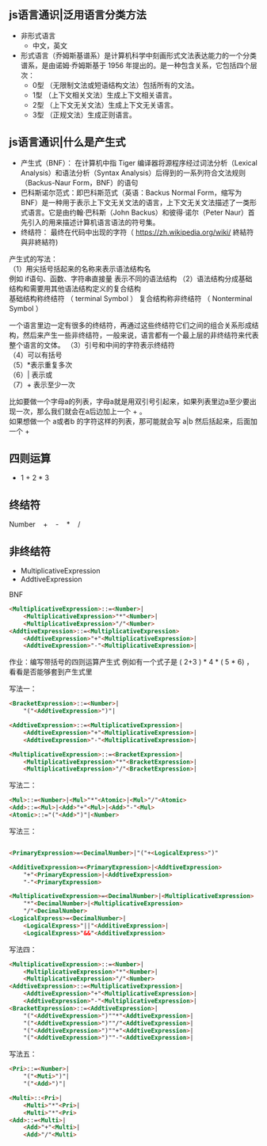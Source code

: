 <!--
 * @Author: your name
 * @Date: 2020-08-23 22:33:08
 * @LastEditTime: 2020-09-25 23:20:58
 * @LastEditors: Please set LastEditors
 * @Description: In User Settings Edit
 * @FilePath: \Frontend-04-Template\Week_04\README.md
-->
## js语言通识|泛用语言分类方法
* 非形式语言  
    * 中文，英文    
* 形式语言（乔姆斯基谱系）是计算机科学中刻画形式文法表达能力的一个分类谱系，是由诺姆·乔姆斯基于 1956 年提出的。是一种包含关系，它包括四个层次：  
    * 0型 （无限制文法或短语结构文法）包括所有的文法。
    * 1型 （上下文相关文法）生成上下文相关语言。
    * 2型 （上下文无关文法）生成上下文无关语言。
    * 3型 （正规文法）生成正则语言。  
## js语言通识|什么是产生式  
* 产生式（BNF）： 在计算机中指 Tiger 编译器将源程序经过词法分析（Lexical Analysis）和语法分析（Syntax Analysis）后得到的一系列符合文法规则（Backus-Naur Form，BNF）的语句   
* 巴科斯诺尔范式：即巴科斯范式（英语：Backus Normal Form，缩写为 BNF）是一种用于表示上下文无关文法的语言，上下文无关文法描述了一类形式语言。它是由约翰·巴科斯（John Backus）和彼得·诺尔（Peter Naur）首先引入的用来描述计算机语言语法的符号集。  
* 终结符： 最终在代码中出现的字符（ https://zh.wikipedia.org/wiki/ 終結符與非終結符)
   
产生式的写法：  
（1）用尖括号括起来的名称来表示语法结构名    
例如 if语句、函数、字符串直接量 表示不同的语法结构
（2）语法结构分成基础结构和需要用其他语法结构定义的复合结构  
    基础结构称终结符   （ terminal Symbol ）
    复合结构称非终结符 （ Nonterminal Symbol ）  

一个语言里边一定有很多的终结符，再通过这些终结符它们之间的组合关系形成结构，然后来产生一些非终结符，一般来说，语言都有一个最上层的非终结符来代表整个语言的文体。
（3）引号和中间的字符表示终结符  
（4）可以有括号  
（5）*表示重复多次  
（6）| 表示或  
（7）+ 表示至少一次     

比如要做一个字母a的列表，字母a就是用双引号引起来，如果列表里边a至少要出现一次，那么我们就会在a后边加上一个 + 。   
如果想做一个 a或者b 的字符这样的列表，那可能就会写 a|b 然后括起来，后面加一个 +   


## 四则运算   
* 1 + 2 * 3   
## 终结符   
Number &nbsp;&nbsp;  +  &nbsp;&nbsp;   -  &nbsp;&nbsp;    *   &nbsp;&nbsp;   / 
## 非终结符   
* MultiplicativeExpression   
* AddtiveExpression  

BNF  
``` html
<MultiplicativeExpression>::=<Number>|  
    <MultiplicativeExpression>"*"<Number>|
    <MultiplicativeExpression>"/"<Number>
<AddtiveExpression>::=<MultiplicativeExpression>
    <AddtiveExpression>"+"<MultiplicativeExpression>|
    <AddtiveExpression>"-"<MultiplicativeExpression>|
```
作业：编写带括号的四则运算产生式 
例如有一个式子是  ( 2+3 ) * 4 * ( 5 * 6) ，看看是否能够套到产生式里

写法一：

``` html
<BracketExpression>::=<Number>|  
    "("<AddtiveExpression>")"|

<AddtiveExpression>::=<MultiplicativeExpression>|
    <AddtiveExpression>"+"<MultiplicativeExpression>|
    <AddtiveExpression>"-"<MultiplicativeExpression>|

<MultiplicativeExpression>::=<BracketExpression>|
    <MultiplicativeExpression>"*"<BracketExpression>|
    <MultiplicativeExpression>"/"<BracketExpression>|
```

写法二：
``` html
<Mul>::=<Number>|<Mul>"*"<Atomic>|<Mul>"/"<Atomic>
<Add>::=<Mul>|<Add>"+"<Mul>|<Add>"-"<Mul>
<Atomic>::="("<Add>")"|<Number>
```

写法三：

``` html

<PrimaryExpression>=<DecimalNumber>|"("+<LogicalExpress>")"

<AdditiveExpression>=<PrimaryExpression>|<AddtiveExpression>
    "+"<PrimaryExpression>|<AddtiveExpression>
    "-"<PrimaryExpression>  

<MultiplicativeExpression>=<DecimalNumber>|<MultiplicativeExpression>
    "*"<DecimalNumber>|<MultiplicativeExpression>
    "/"<DecimalNumber>
<LogicalExpress>=<DecimalNumber>|
    <LogicalExpress>"||"<AdditiveExpression>|
    <LogicalExpress>"&&"<AdditiveExpression>
```
写法四：
``` html
<MultiplicativeExpression>::=<Number>|  
    <MultiplicativeExpression>"*"<Number>|
    <MultiplicativeExpression>"/"<Number>
<AddtiveExpression>::=<MultiplicativeExpression>|
    <AddtiveExpression>"+"<MultiplicativeExpression>|
    <AddtiveExpression>"-"<MultiplicativeExpression>|
<BracketExpression>::=<AddtiveExpression>|
    "("<AddtiveExpression>")""*"<AddtiveExpression>|
    "("<AddtiveExpression>")""/"<AddtiveExpression>|
    "("<AddtiveExpression>")""+"<AddtiveExpression>|
    "("<AddtiveExpression>")""-"<AddtiveExpression>|
```

写法五：

``` html
<Pri>::=<Number>|
    "("<Muti>")"|
    "("<Add>")"|

<Multi>::<Pri>|
    <Multi>"*"<Pri>|
    <Multi>"*"<Pri>
<Add>::=<Multi>|
    <Add>"+"<Multi>|
    <Add>"/"<Multi>
```






